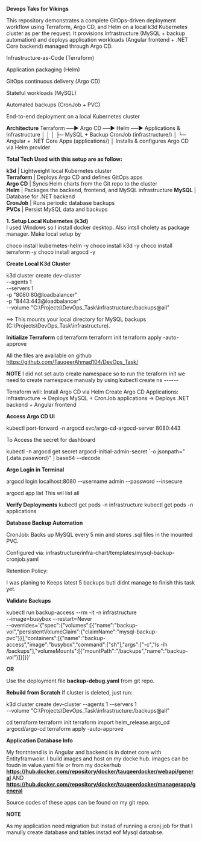 **Devops Taks for Vikings**

This repository demonstrates a complete GitOps-driven deployment workflow using Terraform, Argo CD, and Helm on a local k3d Kubernetes cluster as per the request.
It provisions infrastructure (MySQL + backup automation) and deploys application workloads (Angular frontend + .NET Core backend) managed through Argo CD.

Infrastructure-as-Code (Terraform)

Application packaging (Helm)

GitOps continuous delivery (Argo CD)

Stateful workloads (MySQL)

Automated backups (CronJob + PVC)

End-to-end deployment on a local Kubernetes cluster

**Architecture**
Terraform ──► Argo CD ──► Helm ──► Applications & Infrastructure
     │                         │
     │                         ├─ MySQL + Backup CronJob (infrastructure/)
     │                         └─ Angular + .NET Core Apps (applications/)
     │
       Installs & configures Argo CD via Helm provider

**Total Tech Used with this setup are as follow:** 

 **k3d**       | Lightweight local Kubernetes cluster                     
 **Terraform** | Deploys Argo CD and defines GitOps apps                  
 **Argo CD**   | Syncs Helm charts from the Git repo to the cluster       
 **Helm**      | Packages the backend, frontend, and MySQL infrastructure 
 **MySQL**     | Database for .NET backend                                
 **CronJob**   | Runs periodic database backups                           
 **PVCs**      | Persist MySQL data and backups       

 **1. Setup Local Kubernetes (k3d)**                    
I used Windows so I install docker desktop. Also intsll cholety as package manager. 
Make local setup by 

choco install kubernetes-helm -y
choco install k3d -y
choco install terraform -y
choco install argocd -y

**Create Local K3d Cluster**

k3d cluster create dev-cluster \
  --agents 1 \
  --servers 1 \
  -p "8080:80@loadbalancer" \
  -p "8443:443@loadbalancer" \
  --volume "C:\Projects\DevOps_Task\infrastructure:/backups@all"

==>  This mounts your local directory for MySQL backups (C:\Projects\DevOps_Task\infrastructure).

**Initialize Terraform**
cd terraform
terraform init
terraform apply -auto-approve

All the files are available on github  
https://github.com/TauqeerAhmad104/DevOps_Task/

**NOTE**
I did not set auto create namespace so to run the teraform init we need to create namespace manualy by using kubectl create ns ------

Terraform will:
Install Argo CD via Helm
Create Argo CD Applications:
infrastructure → Deploys MySQL + CronJob
applications → Deploys .NET backend + Angular frontend

**Access Argo CD UI**

kubectl port-forward -n argocd svc/argo-cd-argocd-server 8080:443

To Access the secret for dashboard 

kubectl -n argocd get secret argocd-initial-admin-secret `-o jsonpath="{.data.password}" | base64 --decode

**Argo Login in Terminal**

argocd login localhost:8080 --username admin --password <decoded-password> --insecure

argocd app list            This wil list all

**Verify Deployments**
kubectl get pods -n infrastructure
kubectl get pods -n applications



**Database Backup Automation**

CronJob:
Backs up MySQL every 5 min and stores .sql files in the mounted PVC.

Configured via:
infrastructure/infra-chart/templates/mysql-backup-cronjob.yaml

Retention Policy:

I was planing to Keeps latest 5 backups butI didnt manage to finish this task yet. 



**Validate Backups**

kubectl run backup-access --rm -it -n infrastructure \
  --image=busybox --restart=Never \
  --overrides='{"spec":{"volumes":[{"name":"backup-vol","persistentVolumeClaim":{"claimName":"mysql-backup-pvc"}}],"containers":[{"name":"backup-access","image":"busybox","command":["sh"],"args":["-c","ls -lh /backups"],"volumeMounts":[{"mountPath":"/backups","name":"backup-vol"}]}]}}'



**OR**

Use the deployment file **backup-debug.yaml** from git repo. 


**Rebuild from Scratch**
If cluster is deleted, just run:

k3d cluster create dev-cluster --agents 1 --servers 1 \
  --volume "C:\Projects\DevOps_Task\infrastructure:/backups@all"

cd terraform
terraform init
terraform import helm_release.argo_cd argocd/argo-cd
terraform apply -auto-approve



**Application Database Info**

My frontntend is in Angular and backend is in dotnet core with Entityframwokr. I build images and host on my docke hub. images can be foudn in value.yaml file or from my dockerhub **https://hub.docker.com/repository/docker/tauqeerdocker/webapi/general**   AND 
**https://hub.docker.com/repository/docker/tauqeerdocker/managerapp/general**

Source codes of these apps can be found on my git repo. 

**NOTE**

As my application need migration but instad of running a cronj job for that I manully create database and tables instad eof Mysql dataabse.



